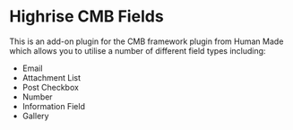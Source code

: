 # Highrise CMB Fields

This is an add-on plugin for the CMB framework plugin from Human Made which allows you to utilise a number of different field types including:

* Email
* Attachment List
* Post Checkbox
* Number
* Information Field
* Gallery